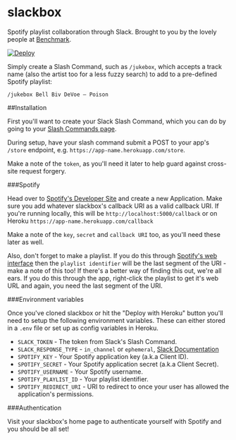 # slackbox
Spotify playlist collaboration through Slack. Brought to you by the lovely people at [Benchmark](http://benchmark.co.uk).

[![Deploy](https://www.herokucdn.com/deploy/button.png)](https://heroku.com/deploy)

Simply create a Slash Command, such as `/jukebox`, which accepts a track name (also the artist too for a less fuzzy search) to add to a pre-defined Spotify playlist:

    /jukebox Bell Biv DeVoe – Poison

##Installation

First you'll want to create your Slack Slash Command, which you can do by going to your [Slash Commands page](https://my.slack.com/services/new/slash-commands).

During setup, have your slash command submit a POST to your app's `/store` endpoint, e.g. `https://app-name.herokuapp.com/store`.

Make a note of the `token`, as you'll need it later to help guard against cross-site request forgery.

###Spotify

Head over to [Spotify's Developer Site](http://developer.spotify.com) and create a new Application. Make sure you add whatever slackbox's callback URI as a valid callback URI. If you're running locally, this will be `http://localhost:5000/callback` or on Heroku `https://app-name.herokuapp.com/callback`

Make a note of the `key`, `secret` and `callback URI` too, as you'll need these later as well.

Also, don't forget to make a playlist. If you do this through [Spotify's web interface](http://play.spotify.com) then the `playlist identifier` will be the last segment of the URI - make a note of this too! If there's a better way of finding this out, we're all ears. If you do this through the app, right-click the playlist to get it's web URL and again, you need the last segment of the URI.

###Environment variables

Once you've cloned slackbox or hit the "Deploy with Heroku" button you'll need to setup the following environment variables. These can either stored in a `.env` file or set up as config variables in Heroku.

* `SLACK_TOKEN` - The token from Slack's Slash Command.
* `SLACK_RESPONSE_TYPE` - `in_channel` or `ephemeral`, [Slack Documentation](https://api.slack.com/slash-commands#responding_to_a_command)
* `SPOTIFY_KEY` - Your Spotify application key (a.k.a Client ID).
* `SPOTIFY_SECRET` - Your Spotify application secret (a.k.a Client Secret).
* `SPOTIFY_USERNAME` - Your Spotify username.
* `SPOTIFY_PLAYLIST_ID` - Your playlist identifier.
* `SPOTIFY_REDIRECT_URI` - URI to redirect to once your user has allowed the application's permissions.

###Authentication

Visit your slackbox's home page to authenticate yourself with Spotify and you should be all set!
